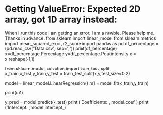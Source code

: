 
# Getting ValueError: Expected 2D array, got 1D array instead:

When I run this code I am getting an error. I am a newbie. Please help me. Thanks in advance.
from sklearn import linear_model
from sklearn.metrics import mean_squared_error, r2_score
import pandas as pd
df_percentage = (pd.read_csv("Data.csv", sep=';'))
print(df_percentage)
x=df_percentage.Percentage
y=df_percentage.Peakintensity
x = x.reshape(-1,1)

from sklearn.model_selection import train_test_split
x_train,x_test,y_train,y_test = train_test_split(x,y,test_size=0.2)

model = linear_model.LinearRegression()
m1 = model.fit(x_train,y_train)

print(m1)

y_pred = model.predict(x_test)
print ('Coefficients: ', model.coef_)
print ('Intercept: ',model.intercept_)


        